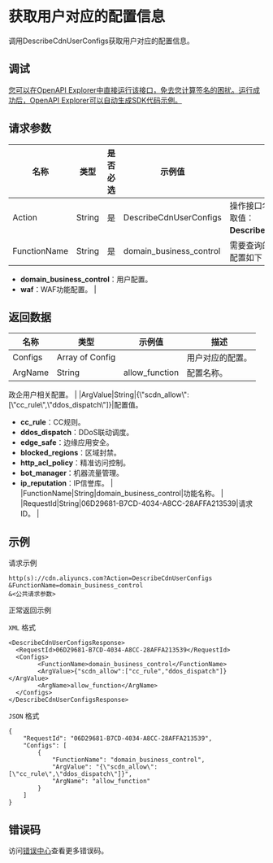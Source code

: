 # 获取用户对应的配置信息

调用DescribeCdnUserConfigs获取用户对应的配置信息。

## 调试

[您可以在OpenAPI Explorer中直接运行该接口，免去您计算签名的困扰。运行成功后，OpenAPI Explorer可以自动生成SDK代码示例。](https://api.aliyun.com/#product=Cdn&api=DescribeCdnUserConfigs&type=RPC&version=2018-05-10)

## 请求参数

|名称|类型|是否必选|示例值|描述|
|--|--|----|---|--|
|Action|String|是|DescribeCdnUserConfigs|操作接口名，系统规定参数。取值：**DescribeCdnUserConfigs**。 |
|FunctionName|String|是|domain\_business\_control|需要查询的配置，支持查询的配置如下：

 -   **domain\_business\_control**：用户配置。
-   **waf**：WAF功能配置。 |

## 返回数据

|名称|类型|示例值|描述|
|--|--|---|--|
|Configs|Array of Config| |用户对应的配置。 |
|ArgName|String|allow\_function|配置名称。

 政企用户相关配置。 |
|ArgValue|String|\{\\"scdn\_allow\\":\[\\"cc\_rule\\",\\"ddos\_dispatch\\"\]\}|配置值。

 -   **cc\_rule**：CC规则。
-   **ddos\_dispatch**：DDoS联动调度。
-   **edge\_safe**：边缘应用安全。
-   **blocked\_regions**：区域封禁。
-   **http\_acl\_policy**：精准访问控制。
-   **bot\_manager**：机器流量管理。
-   **ip\_reputation**：IP信誉库。 |
|FunctionName|String|domain\_business\_control|功能名称。 |
|RequestId|String|06D29681-B7CD-4034-A8CC-28AFFA213539|请求ID。 |

## 示例

请求示例

```
http(s)://cdn.aliyuncs.com?Action=DescribeCdnUserConfigs
&FunctionName=domain_business_control
&<公共请求参数>
```

正常返回示例

`XML` 格式

```
<DescribeCdnUserConfigsResponse>
  <RequestId>06D29681-B7CD-4034-A8CC-28AFFA213539</RequestId>
  <Configs>
        <FunctionName>domain_business_control</FunctionName>
        <ArgValue>{"scdn_allow":["cc_rule","ddos_dispatch"]}</ArgValue>
        <ArgName>allow_function</ArgName>
  </Configs>
</DescribeCdnUserConfigsResponse>
```

`JSON` 格式

```
{
    "RequestId": "06D29681-B7CD-4034-A8CC-28AFFA213539",
    "Configs": [
        {
            "FunctionName": "domain_business_control",
            "ArgValue": "{\"scdn_allow\":[\"cc_rule\",\"ddos_dispatch\"]}",
            "ArgName": "allow_function"
        }
    ]
}
```

## 错误码

访问[错误中心](https://error-center.alibabacloud.com/status/product/Cdn)查看更多错误码。

